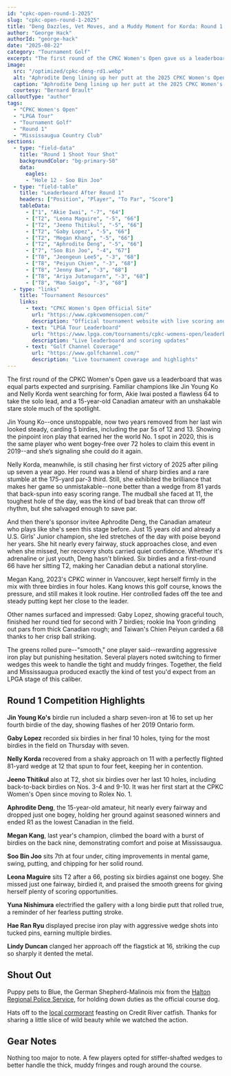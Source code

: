 ```yaml
---
id: "cpkc-open-round-1-2025"
slug: "cpkc-open-round-1-2025"
title: "Deng Dazzles, Vet Moves, and a Muddy Moment for Korda: Round 1 of the CPKC Women's Open"
author: "George Hack"
authorId: "george-hack"
date: "2025-08-22"
category: "Tournament Golf"
excerpt: "The first round of the CPKC Women's Open gave us a leaderboard that was equal parts expected and surprising."
image:
  src: "/optimized/cpkc-deng-rd1.webp"
  alt: "Aphrodite Deng lining up her putt at the 2025 CPKC Women's Open"
  caption: "Aphrodite Deng lining up her putt at the 2025 CPKC Women's Open"
  courtesy: "Bernard Brault"
calloutType: "author"
tags:
  - "CPKC Women's Open"
  - "LPGA Tour"
  - "Tournament Golf"
  - "Round 1"
  - "Mississaugua Country Club"
sections:
  - type: "field-data"
    title: "Round 1 Shoot Your Shot"
    backgroundColor: "bg-primary-50"
    data:
      eagles:
      - "Hole 12 - Soo Bin Joo"
  - type: "field-table"
    title: "Leaderboard After Round 1"
    headers: ["Position", "Player", "To Par", "Score"]
    tableData:
      - ["1", "Akie Iwai", "-7", "64"]
      - ["T2", "Leona Maguire", "-5", "66"]
      - ["T2", "Jeeno Thitikul", "-5", "66"]
      - ["T2", "Gaby Lopez", "-5", "66"]
      - ["T2", "Megan Khang", "-5", "66"]
      - ["T2", "Aphrodite Deng", "-5", "66"]
      - ["7", "Soo Bin Joo", "-4", "67"]
      - ["T8", "Jeongeun Lee5", "-3", "68"]
      - ["T8", "Peiyun Chien", "-3", "68"]
      - ["T8", "Jenny Bae", "-3", "68"]
      - ["T8", "Ariya Jutanugarn", "-3", "68"] 
      - ["T8", "Mao Saigo", "-3", "68"]
  - type: "links"
    title: "Tournament Resources"
    links:
      - text: "CPKC Women's Open Official Site"
        url: "https://www.cpkcwomensopen.com/"
        description: "Official tournament website with live scoring and information"
      - text: "LPGA Tour Leaderboard"
        url: "https://www.lpga.com/tournaments/cpkc-womens-open/leaderboard"
        description: "Live leaderboard and scoring updates"
      - text: "Golf Channel Coverage"
        url: "https://www.golfchannel.com/"
        description: "Live tournament coverage and highlights"
---
```


The first round of the CPKC Women's Open gave us a leaderboard that was equal parts expected and surprising. Familiar champions like Jin Young Ko and Nelly Korda went searching for form, Akie Iwai posted a flawless 64 to take the solo lead, and a 15-year-old Canadian amateur with an unshakable stare stole much of the spotlight.

Jin Young Ko--once unstoppable, now two years removed from her last win looked steady, carding 5 birdies, including the par 5s of 12 and 13. Showing the pinpoint iron play that earned her the world No. 1 spot in 2020, this is the same player who went bogey-free over 72 holes to claim this event in 2019--and she’s signaling she could do it again.

Nelly Korda, meanwhile, is still chasing her first victory of 2025 after piling up seven a year ago. Her round was a blend of sharp birdies and a rare stumble at the 175-yard par-3 third. Still, she exhibited the brilliance that makes her game so unmistakable--none better than a wedge from 81 yards that back-spun into easy scoring range. The mudball she faced at 11, the toughest hole of the day, was the kind of bad break that can throw off rhythm, but she salvaged enough to save par.

And then there's sponsor invitee Aphrodite Deng, the Canadian amateur who plays like she's seen this stage before. Just 15 years old and already a U.S. Girls' Junior champion, she led stretches of the day with poise beyond her years. She hit nearly every fairway, stuck approaches close, and even when she missed, her recovery shots carried quiet confidence. Whether it's adrenaline or just youth, Deng hasn't blinked. Six birdies and a first-round 66 have her sitting T2, making her Canadian debut a national storyline.

Megan Kang, 2023's CPKC winner in Vancouver, kept herself firmly in the mix with three birdies in four holes. Kang knows this golf course, knows the pressure, and still makes it look routine. Her controlled fades off the tee and steady putting kept her close to the leader.

Other names surfaced and impressed: Gaby Lopez, showing graceful touch, finished her round tied for second with 7 birdies; rookie Ina Yoon grinding out pars from thick Canadian rough; and Taiwan's Chien Peiyun carded a 68 thanks to her crisp ball striking.

The greens rolled pure--"smooth," one player said--rewarding aggressive iron play but punishing hesitation. Several players noted switching to firmer wedges this week to handle the tight and muddy fringes. Together, the field and Mississaugua produced exactly the kind of test you'd expect from an LPGA stage of this caliber.

## Round 1 Competition Highlights

**Jin Young Ko's** birdie run included a sharp seven-iron at 16 to set up her fourth birdie of the day, showing flashes of her 2019 Ontario form.

**Gaby Lopez** recorded six birdies in her final 10 holes, tying for the most birdies in the field on Thursday with seven.

**Nelly Korda** recovered from a shaky approach on 11 with a perfectly flighted 81-yard wedge at 12 that spun to four feet, keeping her in contention.

**Jeeno Thitikul** also at T2, shot six birdies over her last 10 holes, including back-to-back birdies on Nos. 3-4 and 9-10. It was her first start at the CPKC Women's Open since moving to Rolex No. 1.

**Aphrodite Deng**, the 15-year-old amateur, hit nearly every fairway and dropped just one bogey, holding her ground against seasoned winners and ended R1 as the lowest Canadian in the field.

**Megan Kang**, last year's champion, climbed the board with a burst of birdies on the back nine, demonstrating comfort and poise at Mississaugua.

**Soo Bin Joo** sits 7th at four under, citing improvements in mental game, swing, putting, and chipping for her solid round.

**Leona Maguire** sits T2 after a 66, posting six birdies against one bogey. She missed just one fairway, birdied it, and praised the smooth greens for giving herself plenty of scoring opportunities.

**Yuna Nishimura** electrified the gallery with a long birdie putt that rolled true, a reminder of her fearless putting stroke.

**Hae Ran Ryu** displayed precise iron play with aggressive wedge shots into tucked pins, earning multiple birdies.

**Lindy Duncan** clanged her approach off the flagstick at 16, striking the cup so sharply it dented the metal.

## Shout Out

Puppy pets to Blue, the German Shepherd-Malinois mix from the [Halton Regional Police Service](https://www.haltonpolice.ca/en/index.aspx), for holding down duties as the official course dog.

Hats off to the [local cormorant](https://www.allaboutbirds.org/guide/Double-crested_Cormorant/overview) feasting on Credit River catfish. Thanks for sharing a little slice of wild beauty while we watched the action.

## Gear Notes

Nothing too major to note. A few players opted for stiffer-shafted wedges to better handle the thick, muddy fringes and rough around the course.
